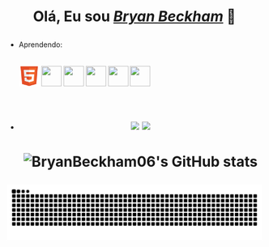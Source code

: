 <div>
  <h1 align="center">Olá, Eu sou <a href="https://www.instagram.com/beckhamz._/"><i>Bryan Beckham</i></a> 👻</h1>
</div>

- ## 
  Aprendendo:
  

  <img height="40" width="40" src="https://raw.githubusercontent.com/devicons/devicon/master/icons/html5/html5-original.svg">
  <img width="40" height="40" vspace="20" src="https://cdn.worldvectorlogo.com/logos/css-3.svg">
  <img src="https://cdn.jsdelivr.net/gh/devicons/devicon/icons/java/java-original.svg" width="40" height="40"/>
  <img src="https://www.techbaz.org/Course/img/c-logo.png" width="40px" height="40px">
  <img src="https://cdn4.iconfinder.com/data/icons/iconsimple-logotypes/512/github-512.png" height="40px" width="40px">
  <a name="README"><img src="https://martinchavez.github.io/Assets/Logos/javascript.svg" width="40x" height="40px" />
   
- ##
      
  <div>
    <h1 align="center">
  <a href="https://github.com/BryanBeckham06" target="_blank"><img src="https://img.shields.io/badge/GitHub-100000?style=for-the-badge&logo=github&logoColor=white" target="_blank"></a>
  <a href="https://www.instagram.com/beckhamz._/" target="_blank"><img src="https://img.shields.io/badge/-Instagram-%23E4405F?style=for-the-badge&logo=instagram&logoColor=white" target="_blank"></a>
    </h1>
  <h1 align="center">
    
  ![BryanBeckham06's GitHub stats](https://github-readme-stats.vercel.app/api?username=BryanBeckham06&show_icons=true&theme=radical)
  </h1>
 
  ###

<img align="center" alt="snake eating my contributions" src="https://raw.githubusercontent.com/vinimanzano/vinimanzano/output/github-contribution-grid-snake-dark.svg">

